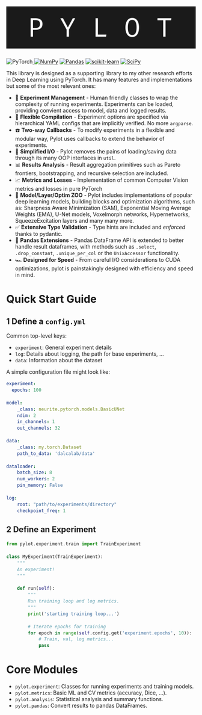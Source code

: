 ![PYLOT](https://raw.githubusercontent.com/JJGO/pylot/assets/pylot-logo.jpg)
=====

<p dir="auto"><a target="_blank" rel="noopener noreferrer nofollow" href="https://camo.githubusercontent.com/15ab61ce30a10d53ef73580f936329f8308021ebf6dc90f51c817d522516d40f/68747470733a2f2f696d672e736869656c64732e696f2f62616467652f5079546f7263682d2532334545344332432e7376673f7374796c653d666f722d7468652d6261646765266c6f676f3d5079546f726368266c6f676f436f6c6f723d7768697465"></a>
<img src="https://camo.githubusercontent.com/15ab61ce30a10d53ef73580f936329f8308021ebf6dc90f51c817d522516d40f/68747470733a2f2f696d672e736869656c64732e696f2f62616467652f5079546f7263682d2532334545344332432e7376673f7374796c653d666f722d7468652d6261646765266c6f676f3d5079546f726368266c6f676f436f6c6f723d7768697465" alt="PyTorch" data-canonical-src="https://img.shields.io/badge/PyTorch-%23EE4C2C.svg?style=for-the-badge&amp;logo=PyTorch&amp;logoColor=white" style="max-width: 100%;"><a target="_blank" rel="noopener noreferrer nofollow" href="https://camo.githubusercontent.com/bc83deb0379def4c1daa5a17a00cffa64ada5a27b2c7a6630c550c6f00e9bad1/68747470733a2f2f696d672e736869656c64732e696f2f62616467652f5079546f7263685f4c696768746e696e672d2532334545344332432e7376673f7374796c653d666f722d7468652d6261646765266c6f676f3d5079546f7263682d4c696768746e696e67266c6f676f436f6c6f723d7768697465">
<a target="_blank" rel="noopener noreferrer nofollow" href="https://camo.githubusercontent.com/a1c5e9056e3be1e1058d8517b025af60f61f75395a78245776db71a7703aff9c/68747470733a2f2f696d672e736869656c64732e696f2f62616467652f6e756d70792d2532333031333234332e7376673f7374796c653d666f722d7468652d6261646765266c6f676f3d6e756d7079266c6f676f436f6c6f723d7768697465"><img src="https://camo.githubusercontent.com/a1c5e9056e3be1e1058d8517b025af60f61f75395a78245776db71a7703aff9c/68747470733a2f2f696d672e736869656c64732e696f2f62616467652f6e756d70792d2532333031333234332e7376673f7374796c653d666f722d7468652d6261646765266c6f676f3d6e756d7079266c6f676f436f6c6f723d7768697465" alt="NumPy" data-canonical-src="https://img.shields.io/badge/numpy-%23013243.svg?style=for-the-badge&amp;logo=numpy&amp;logoColor=white" style="max-width: 100%;"></a>
<a target="_blank" rel="noopener noreferrer nofollow" href="https://camo.githubusercontent.com/f737c8a9e60949e59f80fcca0b0019df76efb3c8ae56d38736bb93e44b447000/68747470733a2f2f696d672e736869656c64732e696f2f62616467652f70616e6461732d2532333135303435382e7376673f7374796c653d666f722d7468652d6261646765266c6f676f3d70616e646173266c6f676f436f6c6f723d7768697465"><img src="https://camo.githubusercontent.com/f737c8a9e60949e59f80fcca0b0019df76efb3c8ae56d38736bb93e44b447000/68747470733a2f2f696d672e736869656c64732e696f2f62616467652f70616e6461732d2532333135303435382e7376673f7374796c653d666f722d7468652d6261646765266c6f676f3d70616e646173266c6f676f436f6c6f723d7768697465" alt="Pandas" data-canonical-src="https://img.shields.io/badge/pandas-%23150458.svg?style=for-the-badge&amp;logo=pandas&amp;logoColor=white" style="max-width: 100%;"></a>
<a target="_blank" rel="noopener noreferrer nofollow" href="https://camo.githubusercontent.com/5e8b6493343a841ed161f1862e7de688f67ba8809ad0a76a8f04af618ab2c3bf/68747470733a2f2f696d672e736869656c64732e696f2f62616467652f7363696b69742d2d6c6561726e2d2532334637393331452e7376673f7374796c653d666f722d7468652d6261646765266c6f676f3d7363696b69742d6c6561726e266c6f676f436f6c6f723d7768697465"><img src="https://camo.githubusercontent.com/5e8b6493343a841ed161f1862e7de688f67ba8809ad0a76a8f04af618ab2c3bf/68747470733a2f2f696d672e736869656c64732e696f2f62616467652f7363696b69742d2d6c6561726e2d2532334637393331452e7376673f7374796c653d666f722d7468652d6261646765266c6f676f3d7363696b69742d6c6561726e266c6f676f436f6c6f723d7768697465" alt="scikit-learn" data-canonical-src="https://img.shields.io/badge/scikit--learn-%23F7931E.svg?style=for-the-badge&amp;logo=scikit-learn&amp;logoColor=white" style="max-width: 100%;"></a>
<a target="_blank" rel="noopener noreferrer nofollow" href="https://camo.githubusercontent.com/e70497c8ce44be13c11100d9ca6cd835a78ef716df5b4385c44ada096dec357a/68747470733a2f2f696d672e736869656c64732e696f2f62616467652f53636950792d2532333043353541352e7376673f7374796c653d666f722d7468652d6261646765266c6f676f3d7363697079266c6f676f436f6c6f723d257768697465"><img src="https://camo.githubusercontent.com/e70497c8ce44be13c11100d9ca6cd835a78ef716df5b4385c44ada096dec357a/68747470733a2f2f696d672e736869656c64732e696f2f62616467652f53636950792d2532333043353541352e7376673f7374796c653d666f722d7468652d6261646765266c6f676f3d7363697079266c6f676f436f6c6f723d257768697465" alt="SciPy" data-canonical-src="https://img.shields.io/badge/SciPy-%230C55A5.svg?style=for-the-badge&amp;logo=scipy&amp;logoColor=%white" style="max-width: 100%;"></a>
<!-- <a target="_blank" rel="noopener noreferrer nofollow" href="https://camo.githubusercontent.com/01a0e0358e1ce867c57b40f3fc5e037d6f0b7b8946ad9856749b3cf1830c0767/68747470733a2f2f696d672e736869656c64732e696f2f62616467652f6f70656e63762d25323377686974652e7376673f7374796c653d666f722d7468652d6261646765266c6f676f3d6f70656e6376266c6f676f436f6c6f723d7768697465"><img src="https://camo.githubusercontent.com/01a0e0358e1ce867c57b40f3fc5e037d6f0b7b8946ad9856749b3cf1830c0767/68747470733a2f2f696d672e736869656c64732e696f2f62616467652f6f70656e63762d25323377686974652e7376673f7374796c653d666f722d7468652d6261646765266c6f676f3d6f70656e6376266c6f676f436f6c6f723d7768697465" alt="OpenCV" data-canonical-src="https://img.shields.io/badge/opencv-%23white.svg?style=for-the-badge&amp;logo=opencv&amp;logoColor=white" style="max-width: 100%;"></a> -->


This library is designed as a supporting library to my other research efforts in Deep Learning using PyTorch. It has many features and implementations but some of the most relevant ones:

- 🧪 **Experiment Management** - Human friendly classes to wrap the complexity of running experiments. Experiments can be loaded, providing convient access to model, data and logged results.
- 🚀 **Flexible Compilation** - Experiment options are specified via hierarchical YAML configs that are implicitly verified. No more `argparse`.
- ☎️ **Two-way Callbacks** - To modify experiments in a flexible and modular way, Pylot uses callbacks to extend the behavior of experiments.
- 💾 **Simplified I/O** - Pylot removes the pains of loading/saving data through its many OOP interfaces in `util`.
- 📊 **Results Analysis** - Result aggregation primitives such as Pareto frontiers, bootstrapping, and recursive selection are included.
- 📈 **Metrics and Losses** - Implementation of common Computer Vision metrics and losses in pure PyTorch
- 🐘 **Model/Layer/Optim ZOO** - Pylot includes implementations of popular deep learning models, building blocks and optimization algorithms, such as: Sharpness Aware Minimization (SAM), Exponential Moving Average Weights (EMA), U-Net models, Voxelmorph networks, Hypernetworks, SqueezeExcitation layers and many many more.
- ✅ **Extensive Type Validation** - Type hints are included and _enforced_ thanks to pydantic.
- 🐼 **Pandas Extensions** - Pandas DataFrame API is extended to better handle result dataframes, with methods such as `.select`, `.drop_constant`, `.unique_per_col`  or the `UnixAccessor` functionality.
- 🏎️ **Designed for Speed** - From careful I/O considerations to CUDA optimizations, pylot is painstakingly designed with efficiency and speed in mind.

# Quick Start Guide

## 1 Define a `config.yml`
Common top-level keys:
- `experiment`: General experiment details
- `log`: Details about logging, the path for base experiments, ...
- `data`: Information about the dataset

A simple configuration file might look like:

```yaml
experiment:
  epochs: 100

model:
    _class: neurite.pytorch.models.BasicUNet
    ndim: 2
    in_channels: 1
    out_channels: 32

data:
    _class: my.torch.Dataset
    path_to_data: 'dalcalab/data'

dataloader:
    batch_size: 8
    num_workers: 2
    pin_memory: False

log:
    root: "path/to/experiments/directory"
    checkpoint_freq: 1
```

## 2 Define an Experiment

```python
from pylot.experiment.train import TrainExperiment

class MyExperiment(TrainExperiment):
    """
    An experiment!
    """

    def run(self):
        """
        Run training loop and log metrics.
        """
        print('starting training loop...')

        # Iterate epochs for training
        for epoch in range(self.config.get('experiment.epochs', 10)):
            # Train, val, log metrics...
            pass
```

# Core Modules
- `pylot.experiment`: Classes for running experiments and training models.
- `pylot.metrics`: Basic ML and CV metrics (accuracy, Dice, ...).
- `pylot.analysis`: Statistical analysis and summary functions.
- `pylot.pandas`: Convert results to pandas DataFrames.
